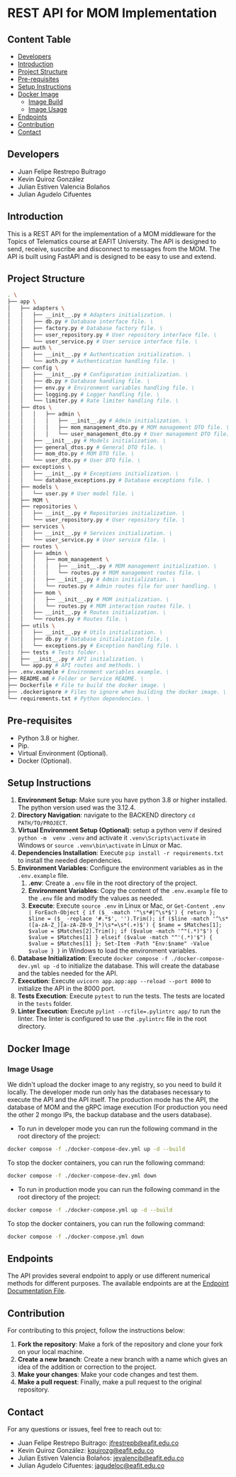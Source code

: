 # REST API for MOM Implementation

## Content Table
- [Developers](#developers)
- [Introduction](#introduction)
- [Project Structure](#project-structure)
- [Pre-requisites](#pre-requisites)
- [Setup Instructions](#setup-instructions)
- [Docker Image](#docker-image)
  - [Image Build](#image-build)
  - [Image Usage](#image-usage)
- [Endpoints](#endpoints)
- [Contribution](#contribution)
- [Contact](#contact)

## Developers

- Juan Felipe Restrepo Buitrago
- Kevin Quiroz González 
- Julian Estiven Valencia Bolaños
- Julian Agudelo Cifuentes

## Introduction

This is a REST API for the implementation of a MOM middleware for the Topics of Telematics course at EAFIT University. The API is designed to send, receive, suscribe and disconnect to messages from the MOM. The API is built using FastAPI and is designed to be easy to use and extend. 

## Project Structure

```bash
. \
├── app \
│   ├── adapters \
│   │   ├── __init__.py # Adapters initialization. \
│   │   ├── db.py # Database interface file. \
│   │   ├── factory.py # Database factory file. \
│   │   ├── user_repository.py # User repository interface file. \
│   │   └── user_service.py # User service interface file. \
│   ├── auth \
│   │   ├── __init__.py # Authentication initialization. \
│   │   └── auth.py # Authentication handling file. \
│   ├── config \
│   │   ├── __init__.py # Configuration initialization. \
│   │   ├── db.py # Database handling file. \
│   │   ├── env.py # Environment variables handling file. \
│   │   ├── logging.py # Logger handling file. \
│   │   └── limiter.py # Rate limiter handling file. \
│   ├── dtos \
│   │   │   ├── admin \
│   │   │   │   ├── __init__.py # Admin initialization. \
│   │   │   │   ├── mom_management_dto.py # MOM management DTO file. \
│   │   │   │   └── user_management_dto.py # User management DTO file. \
│   │   ├── __init__.py # Models initialization. \
│   │   ├── general_dtos.py # General DTO file. \
│   │   ├── mom_dto.py # MOM DTO file. \
│   │   └── user_dto.py # User DTO file. \
│   ├── exceptions \
│   │   ├── __init__.py # Exceptions initialization. \
│   │   └── database_exceptions.py # Database exceptions file. \
│   ├── models \
│   │   └── user.py # User model file. \
│   ├── MOM \    
│   ├── repositories \
│   │   ├── __init__.py # Repositories initialization. \
│   │   └── user_repository.py # User repository file. \
│   ├── services \
│   │   ├── __init__.py # Services initialization. \
│   │   └── user_service.py # User service file. \
│   ├── routes \  
│   │   ├── admin \
│   │   │   ├── mom_management \
│   │   │   │   ├── __init__.py # MOM management initialization. \
│   │   │   │   └── routes.py # MOM management routes file. \
│   │   │   ├── __init__.py # Admin initialization. \
│   │   │   └── routes.py # Admin routes file for user handling. \
│   │   ├── mom \
│   │   │   ├── __init__.py # MOM initialization. \
│   │   │   └── routes.py # MOM interaction routes file. \
│   │   ├── __init__.py # Routes initialization. \   
│   │   └── routes.py # Routes file. \      
│   ├── utils \
│   │   ├── __init__.py # Utils initialization. \
│   │   ├── db.py # Database initialization file. \
│   │   └── exceptions.py # Exception handling file. \
│   ├── tests # Tests folder. \
│   ├── __init__.py # API initialization. \
│   └── app.py # API routes and methods. \
├── .env.example # Environment variables example. \
├── README.md # Folder or Service README. \
├── Dockerfile # File to build the docker image. \
├── .dockerignore # Files to ignore when building the docker image. \
└── requirements.txt # Python dependencies. \
```

## Pre-requisites

- Python 3.8 or higher.
- Pip.
- Virtual Environment (Optional).
- Docker (Optional).

## Setup Instructions

1. **Environment Setup**: Make sure you have python 3.8 or higher installed. The python version used was the 3.12.4. 
2. **Directory Navigation**: navigate to the BACKEND directory `cd PATH/TO/PROJECT`.
3. **Virtual Environment Setup (Optional)**: setup a python venv if desired `python -m  venv .venv` and activate it `.venv\Scripts\activate` in Windows or `source .venv\bin\activate` in Linux or Mac.
4. **Dependencies Installation**: Execute `pip install -r requirements.txt` to install the needed dependencies. 
5. **Environment Variables**: Configure the environment variables as in the `.env.example` file.
    1. **.env**: Create a `.env` file in the root directory of the project.
    2. **Environment Variables**: Copy the content of the `.env.example` file to the `.env` file and modify the values as needed.
    3. **Execute**: Execute `source .env` in Linux or Mac, or `Get-Content .env | ForEach-Object { if ($_ -match '^\s*#|^\s*$') { return }; $line = ($_ -replace '#.*$', '').Trim(); if ($line -match '^\s*([a-zA-Z_][a-zA-Z0-9_]*)\s*=\s*(.+)$') { $name = $Matches[1]; $value = $Matches[2].Trim(); if ($value -match '^"(.*)"$') { $value = $Matches[1] } elseif ($value -match "^'(.*)'$") { $value = $Matches[1] }; Set-Item -Path "Env:$name" -Value $value } }` in Windows to load the environment variables.
6. **Database Initialization**: Execute `docker compose -f ./docker-compose-dev.yml up -d` to initialize the database. This will create the database and the tables needed for the API.
7. **Execution**: Execute `uvicorn app.app:app --reload --port 8000` to initialize the API in the 8000 port. 
8. **Tests Execution**: Execute `pytest` to run the tests. The tests are located in the `tests` folder.
9. **Linter Execution**: Execute `pylint --rcfile=.pylintrc app/` to run the linter. The linter is configured to use the `.pylintrc` file in the root directory.

## Docker Image

### Image Usage

We didn't upload the docker image to any registry, so you need to build it locally. The developer mode run only has the databases necessary to execute the API and the API itself. The production mode has the API, the database of MOM and the gRPC image execution (For production you need the other 2 mongo IPs, the backup database and the users database).

- To run in developer mode you can run the following command in the root directory of the project:

```bash
docker compose -f ./docker-compose-dev.yml up -d --build
```

To stop the docker containers, you can run the following command:

```bash
docker compose -f ./docker-compose-dev.yml down
```

- To run in production mode you can run the following command in the root directory of the project:

```bash
docker compose -f ./docker-compose.yml up -d --build
```
To stop the docker containers, you can run the following command:

```bash
docker compose -f ./docker-compose.yml down
```

## Endpoints

The API provides several endpoint to apply or use different numerical methods for different purposes. The available endpoints are at the [Endpoint Documentation File](Endpoints.md).

## Contribution

For contributing to this project, follow the instructions below:

1. **Fork the repository**: Make a fork of the repository and clone your fork on your local machine.
2. **Create a new branch**: Create a new branch with a name which gives an idea of the addition or correction to the project. 
3. **Make your changes**: Make your code changes and test them. 
4. **Make a pull request**: Finally, make a pull request to the original repository. 

## Contact

For any questions or issues, feel free to reach out to:
- Juan Felipe Restrepo Buitrago: [jfrestrepb@eafit.edu.co](jfrestrepb@eafit.edu.co)
- Kevin Quiroz González: [kquirozg@eafit.edu.co](mailto:kquirozg@eafit.edu.co)
- Julian Estiven Valencia Bolaños: [jevalencib@eafit.edu.co](mailto:jevalencib@eafit.edu.co)
- Julian Agudelo Cifuentes: [jagudeloc@eafit.edu.co](mailto:jagudeloc@eafit.edu.co)